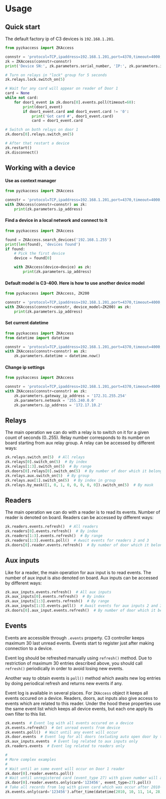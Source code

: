 # Usage

## Quick start

The default factory ip of C3 devices is `192.168.1.201`.

```python
from pyzkaccess import ZKAccess

connstr = 'protocol=TCP,ipaddress=192.168.1.201,port=4370,timeout=4000,passwd='
zk = ZKAccess(connstr=connstr)
print('Device SN:', zk.parameters.serial_number, 'IP:', zk.parameters.ip_address)

# Turn on relays in "lock" group for 5 seconds
zk.relays.lock.switch_on(5)

# Wait for any card will appear on reader of Door 1
card = None
while not card:
    for door1_event in zk.doors[0].events.poll(timeout=60):
        print(door1_event)
        if door1_event.card and door1_event.card != '0':
            print('Got card #', door1_event.card)
            card = door1_event.card

# Switch on both relays on door 1
zk.doors[0].relays.switch_on(5)

# After that restart a device
zk.restart()
zk.disconnect()
```

## Working with a device

#### Use as context manager

```python
from pyzkaccess import ZKAccess

connstr = 'protocol=TCP,ipaddress=192.168.1.201,port=4370,timeout=4000,passwd='
with ZKAccess(connstr=connstr) as zk:
    print(zk.parameters.ip_address)
```

#### Find a device in a local network and connect to it

```python
from pyzkaccess import ZKAccess

found = ZKAccess.search_devices('192.168.1.255')
print(len(found), 'devices found')
if found:
    # Pick the first device
    device = found[0]

    with ZKAccess(device=device) as zk:
        print(zk.parameters.ip_address)
```

#### Default model is C3-400. Here is how to use another device model
```python
from pyzkaccess import ZKAccess, ZK200

connstr = 'protocol=TCP,ipaddress=192.168.1.201,port=4370,timeout=4000,passwd='
with ZKAccess(connstr=connstr, device_model=ZK200) as zk:
    print(zk.parameters.ip_address)
```

#### Set current datetime
```python
from pyzkaccess import ZKAccess
from datetime import datetime

connstr = 'protocol=TCP,ipaddress=192.168.1.201,port=4370,timeout=4000,passwd='
with ZKAccess(connstr=connstr) as zk:
    zk.parameters.datetime = datetime.now()
```

#### Change ip settings
```python
from pyzkaccess import ZKAccess

connstr = 'protocol=TCP,ipaddress=192.168.1.201,port=4370,timeout=4000,passwd='
with ZKAccess(connstr=connstr) as zk:
    zk.parameters.gateway_ip_address = '172.31.255.254'
    zk.parameters.netmask = '255.240.0.0'
    zk.parameters.ip_address = '172.17.10.2'
```

## Relays

The main operation we can do with a relay is to switch on it for a given count of seconds (0..255).
Relay number corresponds to its number on board starting from aux relay group.
A relay can be accessed by different ways:

```python
zk.relays.switch_on(5)  # All relays
zk.relays[0].switch_on(5)  # By index
zk.relays[1:3].switch_on(5)  # By range
zk.doors[0].relays[0].switch_on(5)  # By number of door which it belongs to
zk.relays.aux.switch_on(5)  # By group
zk.relays.aux[1].switch_on(5)  # By index in group
zk.relays.by_mask([1, 0, 1, 0, 0, 0, 0, 0]).switch_on(5)  # By mask
```

## Readers

The main operation we can do with a reader is to read its events. Number of reader is denoted on
board. Readers can be accessed by different ways:

```python
zk.readers.events.refresh()  # All readers
zk.readers[0].events.refresh()  # By index
zk.readers[1:3].events.refresh()  # By range
zk.readers[1:3].events.poll()  # Await events for readers 2 and 3
zk.doors[0].reader.events.refresh()  # By number of door which it belongs to
``` 

## Aux inputs

Like for a reader, the main operation for aux input is to read events. The number of aux input
is also denoted on board. Aux inputs can be accessed by different ways:

```python
zk.aux_inputs.events.refresh()  # All aux inputs
zk.aux_inputs[0].events.refresh()  # By index
zk.aux_inputs[1:3].events.refresh()  # By range
zk.aux_inputs[1:3].events.poll()  # Await events for aux inputs 2 and 3
zk.doors[0].aux_input.events.refresh()  # By number of door which it belongs to
``` 

## Events

Events are accessible through `.events` property. C3 controller keeps
maximum 30 last unread events. Events start to register just after making connection to a device.

Event log should be refreshed manually using `refresh()` method. Due to restriction of 
maximum 30 entries described above, you should call `refresh()` periodically in order to avoid
losing new events.

Another way to obtain events is `poll()` method which awaits new log entries by doing
periodical refresh and returns new events if any.

Event log is available in several places. For `ZKAccess` object it keeps all events occured on
a device. Readers, doors, aut inputs also give access to events which are related to this reader.
Under the hood these properties use the same event list which keeps all device events, but
each one apply its own filter to this list.

```python
zk.events  # Event log with all events occured on a device
zk.events.refresh()  # Get unread events from device
zk.events.poll()  # Wait until any event will occur
zk.door.events  # Event log for all doors (exluding auto open door by time for instance)
zk.aux_inputs.events  # Event log related to aux inputs only
zk.readers.events  # Event log related to readers only

#
# More complex examples
#
# Wait until an some event will occur on Door 1 reader
zk.door[0].reader.events.poll()
# Wait until unregistered card (event_type 27) with given number will appear on Door 1 reader 
zk.door[0].reader.events.only(card='123456', event_type=27).poll()
# Take all records from log with given card which was occur after 2010-10-11 14:28:04
zk.events.only(card='123456').after_time(datetime(2010, 10, 11, 14, 28, 4))
```
